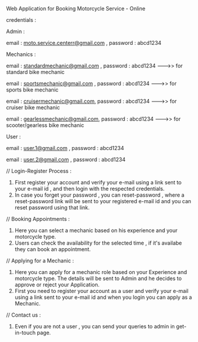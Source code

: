 Web Application for Booking Motorcycle Service - Online

credentials :

Admin :

email : moto.service.centerr@gmail.com , password : abcd1234

Mechanics :

email : standardmechanic@gmail.com ,         password : abcd1234 --->> for standard bike mechanic

email : sportsmechanic@gmail.com ,           password : abcd1234 --->> for sports bike mechanic

email : cruisermechanic@gmail.com,      password : abcd1234 --->> for cruiser bike mechanic

email : gearlessmechanic@gmail.com,          password : abcd1234 --->> for scooter/gearless bike mechanic

User :

email : user.1@gmail.com ,          password : abcd1234

email : user.2@gmail.com ,          password : abcd1234




// Login-Register Process :

1. First register your account and verify your e-mail using a link sent to your e-mail id , and then login with the respected credentials.
2. In case you forget your password , you can reset-password , where a reset-password link will be sent to your registered e-mail id and you can reset password using that link.

// Booking Appointments :

1. Here you can select a mechanic based on his experience and your motorcycle type.
2. Users can check the availability for the selected time , if it's availabe they can book an appointment.

// Applying for a Mechanic :

1. Here you can apply for a mechanic role based on your Experience and motorcycle type. The details will be sent to Admin and he decides to approve or reject your Application.
2. First you need to register your account as a user and verify your e-mail using a link sent to your e-mail id and when you login you can apply as a Mechanic.

// Contact us :

1. Even if you are not a user , you can send your queries to admin in get-in-touch page.




